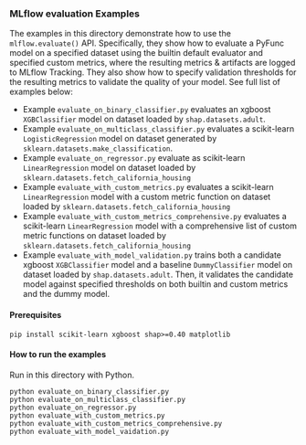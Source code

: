 ### MLflow evaluation Examples

The examples in this directory demonstrate how to use the `mlflow.evaluate()` API. Specifically,
they show how to evaluate a PyFunc model on a specified dataset using the builtin default evaluator
and specified custom metrics, where the resulting metrics & artifacts are logged to MLflow Tracking.
They also show how to specify validation thresholds for the resulting metrics to validate the quality
of your model. See full list of examples below:

- Example `evaluate_on_binary_classifier.py` evaluates an xgboost `XGBClassifier` model on dataset loaded by
  `shap.datasets.adult`.
- Example `evaluate_on_multiclass_classifier.py` evaluates a scikit-learn `LogisticRegression` model on dataset
  generated by `sklearn.datasets.make_classification`.
- Example `evaluate_on_regressor.py` evaluate as scikit-learn `LinearRegression` model on dataset loaded by
  `sklearn.datasets.fetch_california_housing`
- Example `evaluate_with_custom_metrics.py` evaluates a scikit-learn `LinearRegression`
  model with a custom metric function on dataset loaded by `sklearn.datasets.fetch_california_housing`
- Example `evaluate_with_custom_metrics_comprehensive.py` evaluates a scikit-learn `LinearRegression` model
  with a comprehensive list of custom metric functions on dataset loaded by `sklearn.datasets.fetch_california_housing`
- Example `evaluate_with_model_validation.py` trains both a candidate xgboost `XGBClassifier` model
  and a baseline `DummyClassifier` model on dataset loaded by `shap.datasets.adult`. Then, it validates
  the candidate model against specified thresholds on both builtin and custom metrics and the dummy model.

#### Prerequisites

```
pip install scikit-learn xgboost shap>=0.40 matplotlib
```

#### How to run the examples

Run in this directory with Python.

```
python evaluate_on_binary_classifier.py
python evaluate_on_multiclass_classifier.py
python evaluate_on_regressor.py
python evaluate_with_custom_metrics.py
python evaluate_with_custom_metrics_comprehensive.py
python evaluate_with_model_vaidation.py
```
